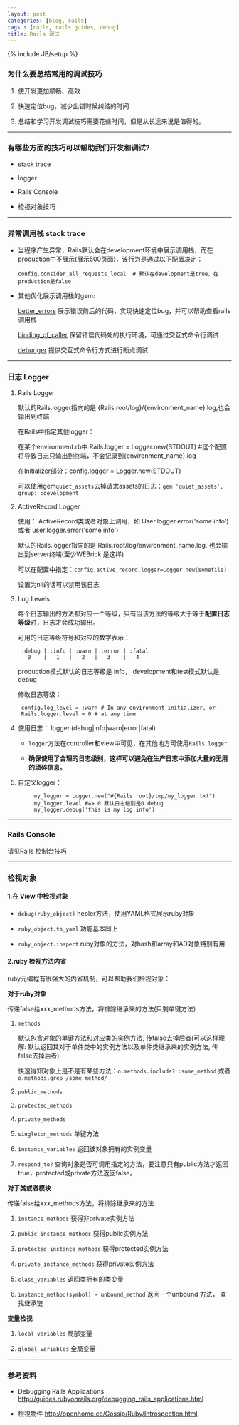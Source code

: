 ```yaml
---
layout: post
categories: [blog, rails]
tags : [rails, rails guides, debug]
title: Rails 调试
---
```

{% include JB/setup %}

### 为什么要总结常用的调试技巧

  1. 使开发更加顺畅、高效

  2. 快速定位bug，减少出错时候纠结的时间

  3. 总结和学习开发调试技巧需要花些时间，但是从长远来说是值得的。

----

### 有哪些方面的技巧可以帮助我们开发和调试?

  * stack trace

  * logger

  * Rails Console

  * 检视对象技巧

----

### 异常调用栈 stack trace

  * 当程序产生异常，Rails默认会在development环境中展示调用栈，而在production中不展示(展示500页面)，该行为是通过以下配置决定：

        config.consider_all_requests_local  # 默认在development是true，在production是false

  * 其他优化展示调用栈的gem:

    [better_errors](https://github.com/charliesome/better_errors) 展示错误前后的代码，实现快速定位bug，并可以帮助查看rails调用栈

    [binding_of_caller](https://github.com/banister/binding_of_caller) 保留错误代码处的执行环境，可通过交互式命令行调试

    [debugger](http://guides.rubyonrails.org/debugging_rails_applications.html#debugging-with-the-debugger-gem) 提供交互式命令行方式进行断点调试

----

### 日志 Logger

1. Rails Logger

   默认的Rails.logger指向的是 {Rails.root/log}/{environment_name}.log,也会输出到终端

   在Rails中指定其他logger：

   在某个environment.rb中 Rails.logger = Logger.new(STDOUT) #这个配置将导致日志只输出到终端，不会记录到{environment_name}.log

   在Initializer部分：config.logger = Logger.new(STDOUT)

   可以使用gem`quiet_assets`去掉请求assets的日志：`gem 'quiet_assets', group: :development`


2. ActiveRecord Logger

   使用： ActiveRecord类或者对象上调用，如 User.logger.error('some info') 或者  user.logger.error('some info')

   默认的Rails.logger指向的是 Rails.root/log/environment_name.log, 也会输出到server终端(至少WEBrick 是这样)

   可以在配置中指定：`config.active_record.logger=Logger.new(somefile)`

   设置为nil的话可以禁用该日志

3. Log Levels

   每个日志输出的方法都对应一个等级，只有当该方法的等级大于等于**配置日志等级**时，日志才会成功输出。

   可用的日志等级符号和对应的数字表示：

        :debug | :info | :warn | :error | :fatal
          0    |   1   |   2   |   3    |   4

   production模式默认的日志等级是 info， development和test模式默认是debug

   修改日志等级：

        config.log_level = :warn # In any environment initializer, or
        Rails.logger.level = 0 # at any time

4. 使用日志： logger.(debug|info|warn|error|fatal)

   * `logger`方法在controller和view中可见，在其他地方可使用`Rails.logger`

   * **确保使用了合理的日志级别，这样可以避免在生产日志中添加大量的无用的琐碎信息。**

5. 自定义logger：

            my_logger = Logger.new("#{Rails.root}/tmp/my_logger.txt")
            my_logger.level #=> 0 默认日志级别是0 debug
            my_logger.debug('this is my log info')

----

### Rails Console

请见[Rails 控制台技巧](/Rails/2013/03/22/Rails-console-tips/)

----

### 检视对象

#### 1.在 View 中检视对象

  * `debug(ruby_object)` hepler方法，使用YAML格式展示ruby对象

  * `ruby_object.to_yaml` 功能基本同上

  * `ruby_object.inspect` ruby对象的方法，对hash和array和AD对象特别有用


#### 2.ruby 检视方法内省

ruby元编程有很强大的内省机制，可以帮助我们检视对象：

**对于ruby对象**

传递false给xxx_methods方法，将排除继承来的方法(只剩单键方法)

1. `methods`

   默认包含对象的单键方法和对应类的实例方法, 传false去掉后者(可以这样理解: 默认返回其对于单件类中的实例方法以及单件类继承来的实例方法, 传false去掉后者)

   快速得知对象上是不是有某些方法：`o.methods.include? :some_method`  或者 `o.methods.grep /some_method/`

2. `public_methods`

3. `protected_methods`

4. `private_methods`

5. `singleton_methods` 单键方法

6. `instance_variables` 返回该对象拥有的实例变量

7. `respond_to?` 查询对象是否可调用指定的方法，要注意只有public方法才返回true，protected或private方法返回false。

**对于类或者模块**

传递false给xxx_methods方法，将排除继承来的方法

1. `instance_methods` 获得非private实例方法

2. `public_instance_methods` 获得public实例方法

3. `protected_instance_methods` 获得protected实例方法

4. `private_instance_methods` 获得private实例方法

5. `class_variables` 返回类拥有的类变量

6. `instance_method(symbol) → unbound_method` 返回一个unbound 方法， 查找继承链


**变量检视**

1. `local_variables` 局部变量

2. `global_variables` 全局变量

----

### 参考资料

* Debugging Rails Applications <http://guides.rubyonrails.org/debugging_rails_applications.html>

* 檢視物件 <http://openhome.cc/Gossip/Ruby/Introspection.html>
